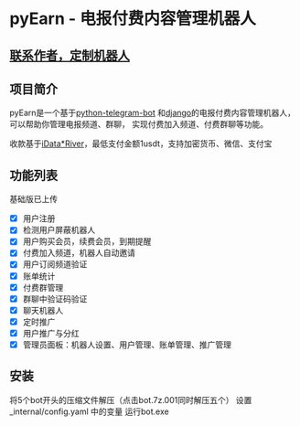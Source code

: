 # pyEarn - 电报付费内容管理机器人

## [联系作者，定制机器人](https://t.me/Saturday_test)

## 项目简介

pyEarn是一个基于[python-telegram-bot](https://github.com/python-telegram-bot/python-telegram-bot)
和[django](https://github.com/django/django)的电报付费内容管理机器人，可以帮助你管理电报频道、群聊， 实现付费加入频道、付费群聊等功能。

收款基于[iData*River](https://www.idatariver.com/)，最低支付金额1usdt，支持加密货币、微信、支付宝

## 功能列表
基础版已上传
- [x] 用户注册
- [x] 检测用户屏蔽机器人
- [x] 用户购买会员，续费会员，到期提醒
- [x] 付费加入频道，机器人自动邀请
- [x] 用户订阅频道验证
- [x] 账单统计
- [x] 付费群管理
- [x] 群聊中验证码验证
- [x] 聊天机器人
- [x] 定时推广
- [x] 用户推广与分红
- [x] 管理员面板：机器人设置、用户管理、账单管理、推广管理

## 安装
将5个bot开头的压缩文件解压（点击bot.7z.001同时解压五个）
设置 _internal/config.yaml 中的变量
运行bot.exe
